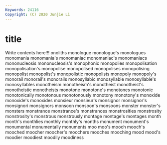 ```yaml
---
Keywords: 24116
Copyright: (C) 2020 Junjie Li
---
```


# title

Write contents here!!!
onoliths 
monologue 
monologue's 
monologues 
monomania
monomania's 
monomaniac 
monomaniac's 
monomaniacs 
mononucleosis 
mononucleosis's 
monophonic 
monopolies 
monopolisation 
monopolisation's
monopolise 
monopolised 
monopolises 
monopolising 
monopolist 
monopolist's 
monopolistic 
monopolists 
monopoly 
monopoly's
monorail 
monorail's 
monorails 
monosyllabic 
monosyllable 
monosyllable's 
monosyllables 
monotheism 
monotheism's 
monotheist
monotheist's 
monotheistic 
monotheists 
monotone 
monotone's 
monotones 
monotonic 
monotonically 
monotonous 
monotonously
monotony 
monotony's 
monoxide 
monoxide's 
monoxides 
monsieur 
monsieur's 
monsignor 
monsignor's 
monsignori
monsignors 
monsoon 
monsoon's 
monsoons 
monster 
monster's 
monsters 
monstrance 
monstrance's 
monstrances
monstrosities 
monstrosity 
monstrosity's 
monstrous 
monstrously 
montage 
montage's 
montages 
month 
month's
monthlies 
monthly 
monthly's 
months 
monument 
monument's 
monumental 
monumentally 
monuments 
moo
moo's 
mooch 
mooch's 
mooched 
moocher 
moocher's 
moochers 
mooches 
mooching 
mood
mood's 
moodier 
moodiest 
moodily 
moodiness 
